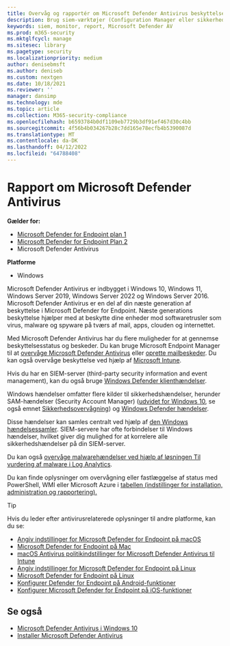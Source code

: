 ```yaml
---
title: Overvåg og rapportér om Microsoft Defender Antivirus beskyttelse
description: Brug siem-værktøjer (Configuration Manager eller sikkerhedsoplysninger og hændelsesstyring) til at forbruge rapporter og overvåge Microsoft Defender AV med PowerShell og WMI.
keywords: siem, monitor, report, Microsoft Defender AV
ms.prod: m365-security
ms.mktglfcycl: manage
ms.sitesec: library
ms.pagetype: security
ms.localizationpriority: medium
author: denisebmsft
ms.author: deniseb
ms.custom: nextgen
ms.date: 10/18/2021
ms.reviewer: ''
manager: dansimp
ms.technology: mde
ms.topic: article
ms.collection: M365-security-compliance
ms.openlocfilehash: b6593784b0df1109eb7729b3df91ef467d30c4bb
ms.sourcegitcommit: 4f56b4b034267b28c7dd165e78ecfb4b5390087d
ms.translationtype: MT
ms.contentlocale: da-DK
ms.lasthandoff: 04/12/2022
ms.locfileid: "64788408"
---
```

# <a name="report-on-microsoft-defender-antivirus"></a>Rapport om Microsoft Defender Antivirus

**Gælder for:**
- [Microsoft Defender for Endpoint plan 1](https://go.microsoft.com/fwlink/p/?linkid=2154037)
- [Microsoft Defender for Endpoint Plan 2](https://go.microsoft.com/fwlink/p/?linkid=2154037)
- Microsoft Defender Antivirus

**Platforme**
- Windows

Microsoft Defender Antivirus er indbygget i Windows 10, Windows 11, Windows Server 2019, Windows Server 2022 og Windows Server 2016. Microsoft Defender Antivirus er en del af din næste generation af beskyttelse i Microsoft Defender for Endpoint. Næste generations beskyttelse hjælper med at beskytte dine enheder mod softwaretrusler som virus, malware og spyware på tværs af mail, apps, clouden og internettet.

Med Microsoft Defender Antivirus har du flere muligheder for at gennemse beskyttelsesstatus og beskeder. Du kan bruge Microsoft Endpoint Manager til at [overvåge Microsoft Defender Antivirus](/configmgr/protect/deploy-use/monitor-endpoint-protection) eller [oprette mailbeskeder](/configmgr/protect/deploy-use/endpoint-configure-alerts). Du kan også overvåge beskyttelse ved hjælp af [Microsoft Intune](/intune/introduction-intune).

Hvis du har en SIEM-server (third-party security information and event management), kan du også bruge [Windows Defender klienthændelser](/windows/win32/events/windows-events).

Windows hændelser omfatter flere kilder til sikkerhedshændelser, herunder SAM-hændelser (Security Account Manager) ([udvidet for Windows 10](/windows/whats-new/whats-new-windows-10-version-1507-and-1511), se også emnet [Sikkerhedsovervågning](/windows/device-security/auditing/security-auditing-overview)) og [Windows Defender hændelser](troubleshoot-microsoft-defender-antivirus.md).

Disse hændelser kan samles centralt ved hjælp af [den Windows hændelsessamler](/windows/win32/wec/windows-event-collector). SIEM-servere har ofte forbindelser til Windows hændelser, hvilket giver dig mulighed for at korrelere alle sikkerhedshændelser på din SIEM-server.

Du kan også [overvåge malwarehændelser ved hjælp af løsningen Til vurdering af malware i Log Analytics](/azure/log-analytics/log-analytics-malware).

Du kan finde oplysninger om overvågning eller fastlæggelse af status med PowerShell, WMI eller Microsoft Azure i [tabellen (indstillinger for installation, administration og rapportering).](deploy-manage-report-microsoft-defender-antivirus.md#ref2)

> [!TIP]
> Hvis du leder efter antivirusrelaterede oplysninger til andre platforme, kan du se:
> - [Angiv indstillinger for Microsoft Defender for Endpoint på macOS](mac-preferences.md)
> - [Microsoft Defender for Endpoint på Mac](microsoft-defender-endpoint-mac.md)
> - [macOS Antivirus politikindstillinger for Microsoft Defender Antivirus til Intune](/mem/intune/protect/antivirus-microsoft-defender-settings-macos)
> - [Angiv indstillinger for Microsoft Defender for Endpoint på Linux](linux-preferences.md)
> - [Microsoft Defender for Endpoint på Linux](microsoft-defender-endpoint-linux.md)
> - [Konfigurer Defender for Endpoint på Android-funktioner](android-configure.md)
> - [Konfigurer Microsoft Defender for Endpoint på iOS-funktioner](ios-configure-features.md)

## <a name="see-also"></a>Se også

- [Microsoft Defender Antivirus i Windows 10](microsoft-defender-antivirus-in-windows-10.md)
- [Installer Microsoft Defender Antivirus](deploy-manage-report-microsoft-defender-antivirus.md)
